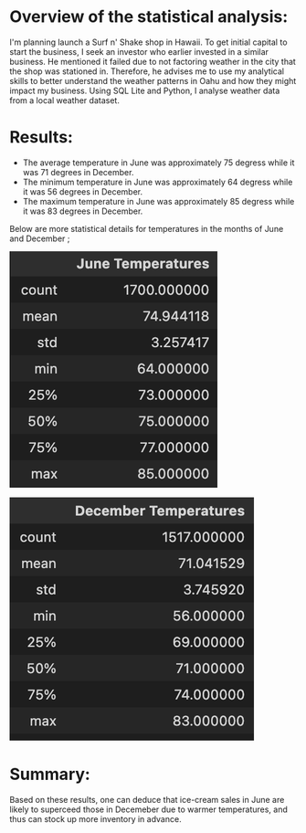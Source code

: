 # Overview of the statistical analysis:
I'm planning launch a Surf n' Shake shop in Hawaii. To get initial capital to start the business, I seek an investor who earlier invested in a similar business. He mentioned it failed due to not factoring weather in the city that the shop was stationed in. Therefore, he advises me to use my analytical skills to better understand the weather patterns in Oahu and how they might impact my business. Using SQL Lite and Python, I analyse weather data from a local weather dataset. 

# Results:

* The average temperature in June was approximately 75 degress while it was 71 degrees in December.
* The minimum temperature in June was approximately 64 degress while it was 56 degrees in December.
* The maximum temperature in June was approximately 85 degress while it was 83 degrees in December.

Below are more statistical details for temperatures in the months of June and December ; 

![This is an image](https://github.com/jackfrost68/surfs_up/blob/8d09dc532d888d514c51af4ec188ff31b8b0dd0d/June.png)




![This is an image](https://github.com/jackfrost68/surfs_up/blob/8d09dc532d888d514c51af4ec188ff31b8b0dd0d/Dec.png)


# Summary:
Based on these results, one can deduce that ice-cream sales in June are likely to superceed those in Decemeber due to warmer temperatures, and thus can stock up more inventory in advance. 
